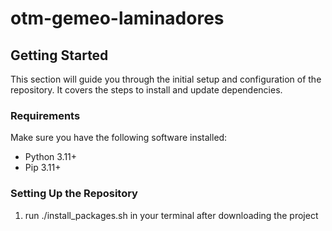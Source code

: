 # otm-gemeo-laminadores

## Getting Started

This section will guide you through the initial setup and configuration of the repository. 
It covers the steps to install and update dependencies.

### Requirements
Make sure you have the following software installed:

- Python 3.11+
- Pip 3.11+

### Setting Up the Repository

1. run ./install_packages.sh in your terminal after downloading the project
